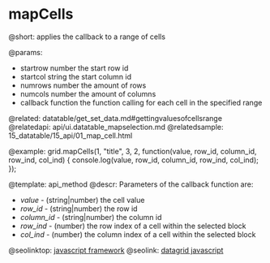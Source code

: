 mapCells
=============

@short:
	applies the callback to a range of cells

@params:
- startrow    number    		the start row id
- startcol    string    		the start column id
- numrows    number    		the amount of rows
- numcols    number    		the amount of columns
- callback   function    	the function calling for each cell in the specified range

@related:
	datatable/get_set_data.md#gettingvaluesofcellsrange
@relatedapi:
 api/ui.datatable_mapselection.md
@relatedsample:
 15_datatable/15_api/01_map_cell.html

@example:
grid.mapCells(1, "title", 3, 2, function(value, row_id, column_id, row_ind, col_ind) {
    console.log(value, row_id, column_id, row_ind, col_ind);
});

@template:	api_method
@descr: 
Parameters of the callback function are:

- *value*  - (string|number) the cell value
- *row_id* - (string|number) the row id
- *column_id* - (string|number) the column id
- *row_ind*  -  (number) the row index of a cell within the selected block
- *col_ind*  -  (number) the column index of a cell within the selected block


@seolinktop: [javascript framework](https://webix.com)
@seolink: [datagrid javascript](https://webix.com/widget/datatable/)